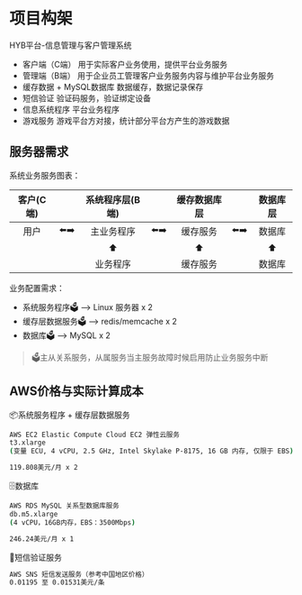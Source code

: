 # 项目构架

HYB平台-信息管理与客户管理系统

- 客户端（C端） 用于实际客户业务使用，提供平台业务服务
- 管理端（B端） 用于企业员工管理客户业务服务内容与维护平台业务服务
- 缓存数据 + MySQL数据库  数据缓存，数据记录保存
- 短信验证  验证码服务，验证绑定设备
- 信息系统程序  平台业务程序
- 游戏服务  游戏平台方对接，统计部分平台方产生的游戏数据

## 服务器需求

系统业务服务图表：

| 客户(C端) |   | 系统程序层(B端) |   | 缓存数据库层 |   |   数据库层   |
|:---:|---|:---:|---|:---:|---|:---:|
| 用户 | ⬅️➡️ | 主业务程序 | ⬅️➡️ |   缓存服务   | ⬅️➡️ |   数据库   |
|     |   |     ⬆️    |   |     ⬆️     |   |     ⬆️      |
|     |   | 业务程序 |   |   缓存服务   |   |   数据库   |

业务配置需求：

- 系统服务程序🗳 --> Linux 服务器 x 2
- 缓存层数据服务🗳 --> redis/memcache x 2
- 数据库🗳 --> MySQL x 2

> 🗳主从关系服务，从属服务当主服务故障时候启用防止业务服务中断

## AWS价格与实际计算成本

📦系统服务程序 + 缓存层数据服务
```sh
AWS EC2 Elastic Compute Cloud EC2 弹性云服务
t3.xlarge
(变量 ECU, 4 vCPU, 2.5 GHz, Intel Skylake P-8175, 16 GB 内存, 仅限于 EBS)

119.808美元/月 x 2
```
🗄️数据库
```sh
AWS RDS MySQL 关系型数据库服务
db.m5.xlarge
(4 vCPU，16GB内存，EBS：3500Mbps)

246.24美元/月 x 1
```
📲短信验证服务
```sh
AWS SNS 短信发送服务（参考中国地区价格）
0.01195 至 0.01531美元/条
```
